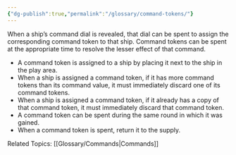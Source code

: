 ```yaml
---
{"dg-publish":true,"permalink":"/glossary/command-tokens/"}
---
```


When a ship’s command dial is revealed, that dial can be spent to assign the corresponding command token to that ship. Command tokens can be spent at the appropriate time to resolve the lesser effect of that command.

- A command token is assigned to a ship by placing it next to the ship in the play area.
- When a ship is assigned a command token, if it has more command tokens than its command value, it must immediately discard one of its command tokens.
- When a ship is assigned a command token, if it already has a copy of that command token, it must immediately discard that command token.
- A command token can be spent during the same round in which it was gained.
- When a command token is spent, return it to the supply.

Related Topics: [[Glossary/Commands\|Commands]]